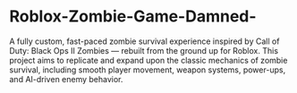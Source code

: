 # Roblox-Zombie-Game-Damned-
A fully custom, fast-paced zombie survival experience inspired by Call of Duty: Black Ops II Zombies — rebuilt from the ground up for Roblox. This project aims to replicate and expand upon the classic mechanics of zombie survival, including smooth player movement, weapon systems, power-ups, and AI-driven enemy behavior.
